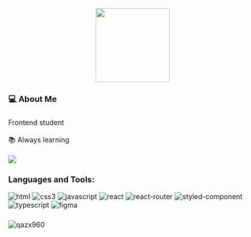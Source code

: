 <div align="center">
  <img height="150" src="https://camo.githubusercontent.com/62da68eb62b1e5f175f7d1f0191dd89a653d7908feb22d37d4a0ab07365d6791/68747470733a2f2f6d656469612e67697068792e636f6d2f6d656469612f4d3967624264396e6244724f5475314d71782f67697068792e676966"  />
</div>

###

<!-- <div align="center">
  <img src="https://img.shields.io/static/v1?message=LinkedIn&logo=linkedin&label=&color=0077B5&logoColor=white&labelColor=&style=for-the-badge" height="25" alt="linkedin logo"  />
  <img src="https://img.shields.io/static/v1?message=Youtube&logo=youtube&label=&color=FF0000&logoColor=white&labelColor=&style=for-the-badge" height="25" alt="youtube logo"  />
  <img src="https://img.shields.io/static/v1?message=Twitter&logo=twitter&label=&color=1DA1F2&logoColor=white&labelColor=&style=for-the-badge" height="25" alt="twitter logo"  />
</div> -->

###

<!-- <div align="center">
  <img src="https://visitor-badge.laobi.icu/badge?page_id=maurodesouza.maurodesouza&"  />
</div> -->

###


###

<h3 align="left">💻  About Me</h3>

###

<p align="left">Frontend student<br><br> 📚 Always learning <br><br> 
<!-- <a href="https://velog.io/@qazx960"><img src="https://img.shields.io/badge/Velog-20C997?style=flat-square&logo=Velog&logoColor=white"/></a> -->
 <a href="mailto:giwon.yi339@gmail.com"><img src="https://img.shields.io/badge/Gmail-EA4335?style=flat-square&logo=Gmail&logoColor=black"/></a>


###



<h3 align="left">Languages and Tools:</h3>
<p align="left">
<img src="https://img.shields.io/badge/HTML5-E34F26?style=for-the-badge&logo=html5&logoColor=white" alt="html"/> 
  <img src="https://img.shields.io/badge/CSS3-1572B6?style=for-the-badge&logo=css3&logoColor=white" alt="css3"/> 
  <img src="https://img.shields.io/badge/JavaScript-F7DF1E?style=for-the-badge&logo=javascript&logoColor=black" alt="javascript"/> 
  <img src="https://img.shields.io/badge/React-20232A?style=for-the-badge&logo=react&logoColor=61DAFB" alt="react"/> 
  <img src="https://img.shields.io/badge/React_Router-CA4245?style=for-the-badge&logo=react-router&logoColor=white" alt="react-router"/> 
<!--   <img src="https://img.shields.io/badge/Redux-593D88?style=for-the-badge&logo=redux&logoColor=white" alt="redux"/>  -->
  <img src="https://img.shields.io/badge/styled--components-DB7093?style=for-the-badge&logo=styled-components&logoColor=white" alt="styled-component"/> 
  <img src="https://img.shields.io/badge/TypeScript-007ACC?style=for-the-badge&logo=typescript&logoColor=white" alt="typescript"/> 
  <img src="https://img.shields.io/badge/Figma-F24E1E?style=for-the-badge&logo=figma&logoColor=white" alt="figma"/> 


</p>

<!-- <p align="left"> <a href="https://www.w3schools.com/css/" target="_blank" rel="noreferrer"> <img src="https://raw.githubusercontent.com/devicons/devicon/master/icons/css3/css3-original-wordmark.svg" alt="css3" width="40" height="40"/> </a> <a href="https://firebase.google.com/" target="_blank" rel="noreferrer"> <img src="https://www.vectorlogo.zone/logos/firebase/firebase-icon.svg" alt="firebase" width="40" height="40"/> </a> <a href="https://www.w3.org/html/" target="_blank" rel="noreferrer"> <img src="https://raw.githubusercontent.com/devicons/devicon/master/icons/html5/html5-original-wordmark.svg" alt="html5" width="40" height="40"/> </a> <a href="https://developer.mozilla.org/en-US/docs/Web/JavaScript" target="_blank" rel="noreferrer"> <img src="https://raw.githubusercontent.com/devicons/devicon/master/icons/javascript/javascript-original.svg" alt="javascript" width="40" height="40"/> </a> <a href="https://reactjs.org/" target="_blank" rel="noreferrer"> <img src="https://raw.githubusercontent.com/devicons/devicon/master/icons/react/react-original-wordmark.svg" alt="react" width="40" height="40"/> </a> </p>
 -->
###

<p><img align="center" src="https://github-readme-stats.vercel.app/api/top-langs?username=qazx960&show_icons=true&locale=en&layout=compact" alt="qazx960" /></p>


